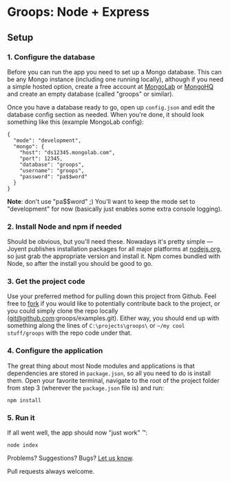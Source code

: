 # Groops: Node + Express

## Setup

### 1. Configure the database

Before you can run the app you need to set up a Mongo database. This can be any Mongo instance (including one running locally), although if you need a simple hosted option, create a free account at [MongoLab](https://mongolab.com/) or [MongoHQ](https://www.mongohq.com/) and create an empty database (called "groops" or similar).

Once you have a database ready to go, open up `config.json` and edit the database config section as needed. When you're done, it should look something like this (example MongoLab config):

    {
      "mode": "development",
      "mongo": {
        "host": "ds12345.mongolab.com",
        "port": 12345,
        "database": "groops",
        "username": "groops",
        "password": "pa$$word"
      }
    }

**Note**: don't use "pa$$word" ;)  You'll want to keep the mode set to "development" for now (basically just enables some extra console logging).

### 2. Install Node and npm if needed

Should be obvious, but you'll need these. Nowadays it's pretty simple &mdash; Joyent publishes installation packages for all major platforms at [nodejs.org](http://nodejs.org/download/), so just grab the appropriate version and install it. Npm comes bundled with Node, so after the install you should be good to go.

### 3. Get the project code

Use your preferred method for pulling down this project from Github. Feel free to [fork](https://github.com/groops/examples/fork) if you would like to potentially contribute back to the project, or you could simply clone the repo locally (git@github.com:groops/examples.git). Either way, you should end up with something along the lines of `C:\projects\groops\` or `~/my cool stuff/groops` with the repo code under that.

### 4. Configure the application

The great thing about most Node modules and applications is that dependencies are stored in `package.json`, so all you need to do is install them. Open your favorite terminal, navigate to the root of the project folder from step 3 (wherever the `package.json` file is) and run:

    npm install

### 5. Run it

If all went well, the app should now "just work" &trade;:

    node index

Problems? Suggestions? Bugs? [Let us know](https://github.com/groops/examples/issues).

Pull requests always welcome.
